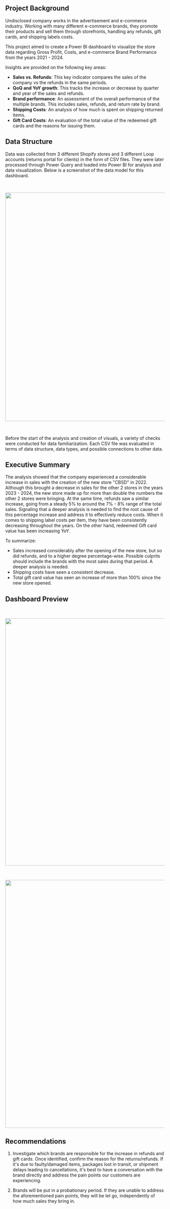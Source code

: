 ## Project Background 

Undisclosed company works in the advertisement and e-commerce industry. Working with many different e-commerce brands, they promote their products and sell them through storefronts, handling any refunds, gift cards, and shipping labels costs.

This project aimed to create a Power BI dashboard to visualize the store data regarding Gross Profit, Costs, and e-commerce Brand Performance from the years 2021 - 2024.

Insights are provided on the following key areas:

- **Sales vs. Refunds**: This key indicator compares the sales of the company vs the refunds in the same periods.
- **QoQ and YoY growth**: This tracks the increase or decrease by quarter and year of the sales and refunds.
- **Brand performance**: An assessment of the overall performance of the multiple brands. This includes sales, refunds, and return rate by brand.
- **Shipping Costs**: An analysis of how much is spent on shipping returned items.
- **Gift Card Costs**: An evaluation of the total value of the redeemed gift cards and the reasons for issuing them.

## Data Structure

Data was collected from 3 different Shopify stores and 3 different Loop accounts (returns portal for clients) in the form of CSV files. They were later processed through Power Query and loaded into Power BI for analysis and data visualization. Below is a screenshot of the data model for this dashboard.

<br/>
<p align="center">
<img width="1232" height="720" alt="Screenshot 2025-07-23 194704" src="https://github.com/user-attachments/assets/d0187a50-fb6a-454d-a6a0-863d269fe1fa" />
</p>
<br/>

Before the start of the analysis and creation of visuals, a variety of checks were conducted for data familiarization. Each CSV file was evaluated in terms of data structure, data types, and possible connections to other data.

## Executive Summary

The analysis showed that the company experienced a considerable increase in sales with the creation of the new store "CBSD" in 2022. Although this brought a decrease in sales for the other 2 stores in the years 2023 - 2024, the new store made up for more than double the numbers the other 2 stores were bringing. At the same time, refunds saw a similar increase, going from a steady 5% to around the 7% - 8% range of the total sales. Signaling that a deeper analysis is needed to find the root cause of this percentage increase and address it to effectively reduce costs. When it comes to shipping label costs per item, they have been consistently decreasing throughout the years. On the other hand, redeemed Gift card value has been increasing YoY. 

To summarize: 
- Sales increased considerably after the opening of the new store, but so did refunds, and to a higher degree percentage-wise. Possible culprits should include the brands with the most sales during that period. A deeper analysis is needed. 
- Shipping costs have seen a consistent decrease.
- Total gift card value has seen an increase of more than 100% since the new store opened.

## Dashboard Preview
<br/>
<p align="center">
<img width="1412" height="779" alt="Screenshot 2025-07-23 202155" src="https://github.com/user-attachments/assets/8ee4d8fa-4cd4-4bf6-b9b8-82e2b69670eb" />
</p>

<br/>
<p align="center">
<img width="1413" height="781" alt="Screenshot 2025-07-23 202207" src="https://github.com/user-attachments/assets/b6bfffe4-93ca-45de-a7fa-45f8e4c7d931" />
</p>


## Recommendations

1. Investigate which brands are responsible for the increase in refunds and gift cards. Once identified, confirm the reason for the returns/refunds. If it's due to faulty/damaged items, packages lost in transit, or shipment delays leading to cancellations, it's best to have a conversation with the brand directly and address the pain points our customers are experiencing.
   
2. Brands will be put in a probationary period. If they are unable to address the aforementioned pain points, they will be let go, independently of how much sales they bring in.



